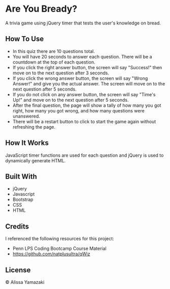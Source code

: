 # Are You Bready?

A trivia game using jQuery timer that tests the user's knowledge on bread. 


## How To Use

* In this quiz there are 10 questions total. 
* You will have 20 seconds to answer each question. There will be a countdown at the top of each question.
* If you click the right answer button, the screen will say "Success!" then move on to the next question after 3 seconds.
* If you click the wrong answer button, the screen will say "Wrong Answer!" and give you the actual answer. The screen will move on to the next question after 5 seconds.
* If you do not click on any answer button, the screen will say "Time's Up!" and move on to the next question after 5 seconds. 
* After the final question, the page will show a tally of how many you got right, how many you got wrong, and how many questions were unanswered.
* There will be a restart button to click to start the game again without refreshing the page.


## How It Works
JavaScript timer functions are used for each question and jQuery is used to dynamically generate HTML.

## Built With

* jQuery
* Javascript
* Bootstrap
* CSS
* HTML

## Credits

I referenced the following resources for this project:

* Penn LPS Coding Bootcamp Course Material
* https://github.com/natplusultra/qWiz

## License

&copy; Alissa Yamazaki

